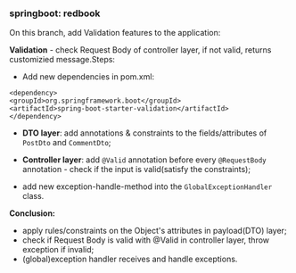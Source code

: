 ### springboot: redbook
On this branch, add Validation features to the application:

**Validation** - check Request Body of controller layer, if not valid, returns customizied message.Steps:

- Add new dependencies in pom.xml:
```
<dependency>
<groupId>org.springframework.boot</groupId>
<artifactId>spring-boot-starter-validation</artifactId>
</dependency>
```

- **DTO layer**: add annotations & constraints to the fields/attributes of `PostDto` and `CommentDto`;

- **Controller layer**: add `@Valid` annotation before every `@RequestBody` annotation - check if the input is valid(satisfy the constraints);

- add new exception-handle-method into the `GlobalExceptionHandler` class.



**Conclusion:**
- apply rules/constraints on the Object's attributes in payload(DTO) layer;
- check if Request Body is valid with @Valid in controller layer, throw exception if invalid;
- (global)exception handler receives and handle exceptions.

